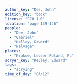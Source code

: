 ```yaml
---
author_key: "Dee, John"
edition_key: "book"
license: "CC0 1.0"
location: "page 139-146"
people:
  - "Dee, John"
  - "Gabriel"
  - "Kelley, Edward"
  - "Nalvage"
places:
  - "Krakow, Lesser Poland, PL"
scryer_key: "Kelley, Edward"
tags:
  - "scrying"
time_of_day: "07/12"
---
```

